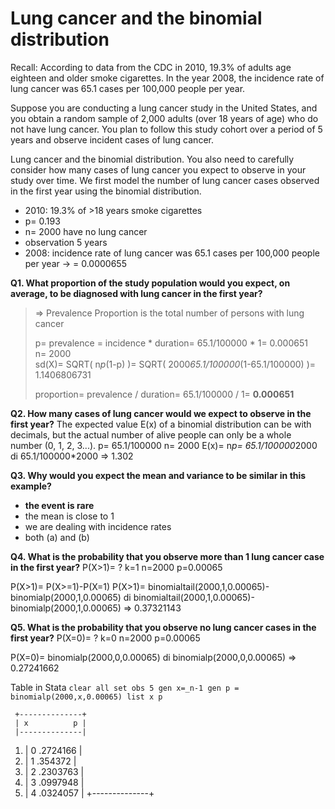 # Lung cancer and the binomial distribution

Recall: According to data from the CDC in 2010, 19.3% of adults age eighteen and older smoke cigarettes. In the year 2008, the incidence rate of lung cancer was 65.1 cases per 100,000 people per year.

Suppose you are conducting a lung cancer study in the United States, and you obtain a random sample of 2,000 adults (over 18 years of age) who do not have lung cancer. You plan to follow this study cohort over a period of 5 years and observe incident cases of lung cancer.

Lung cancer and the binomial distribution. You also need to carefully consider how many cases of lung cancer you expect to observe in your study over time. We first model the number of lung cancer cases observed in the first year using the binomial distribution.

- 2010: 19.3% of >18 years smoke cigarettes
- p= 0.193
- n= 2000 have no lung cancer
- observation 5 years
- 2008: incidence rate of lung cancer was 65.1 cases per 100,000 people per year -> = 0.0000655

**Q1. What proportion of the study population would you expect, on average, to be diagnosed with lung cancer in the first year?**
	   
>	=> Prevalence Proportion is the total number of persons with lung cancer  
>
>	p= prevalence = incidence * duration= 65.1/100000 * 1= 0.000651  
>	n= 2000  
>	sd(X)= SQRT( n*p*(1-p) )= SQRT( 2000*65.1/100000*(1-65.1/100000) )= 1.1406806731  
>
>	proportion= prevalence / duration= 65.1/100000 / 1= **0.000651**

**Q2. How many cases of lung cancer would we expect to observe in the first year?**
The expected value E(x) of a binomial distribution can be with decimals, but the actual number of alive people can only be a whole number (0, 1, 2, 3...).
p= 65.1/100000
n= 2000
E(x)= n*p= 65.1/100000*2000
di 65.1/100000*2000
=> 1.302

**Q3. Why would you expect the mean and variance to be similar in this example?**
- **the event is rare**
- the mean is close to 1 
- we are dealing with incidence rates 
- both (a) and (b)

**Q4. What is the probability that you observe more than 1 lung cancer case in the first year?**
P(X>1)= ?
k=1
n=2000
p=0.00065

P(X>1)= P(X>=1)-P(X=1)
P(X>1)= binomialtail(2000,1,0.00065)-binomialp(2000,1,0.00065)
di binomialtail(2000,1,0.00065)-binomialp(2000,1,0.00065)
=> 0.37321143


**Q5. What is the probability that you observe no lung cancer cases in the first year?**
P(X=0)= ?
k=0
n=2000
p=0.00065

P(X=0)= binomialp(2000,0,0.00065)
di binomialp(2000,0,0.00065)
=> 0.27241662

Table in Stata
`clear all
set obs 5
gen x=_n-1
gen p = binomialp(2000,x,0.00065)
list x p`

     +--------------+
     | x          p |
     |--------------|
  1. | 0   .2724166 |
  2. | 1    .354372 |
  3. | 2   .2303763 |
  4. | 3   .0997948 |
  5. | 4   .0324057 |
     +--------------+



